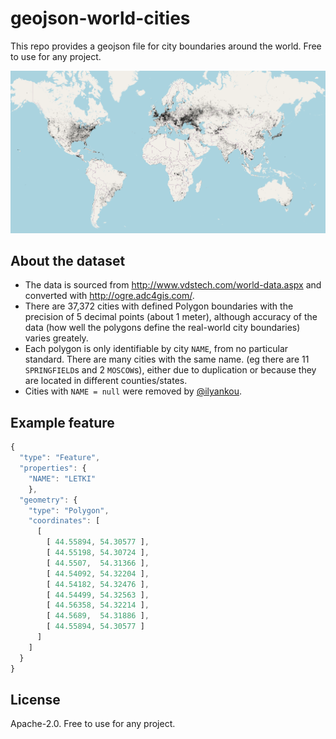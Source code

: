 # geojson-world-cities

This repo provides a geojson file for city boundaries around the world.
Free to use for any project.

![Dataset as visualized with folium](visualized.png)

## About the dataset

* The data is sourced from http://www.vdstech.com/world-data.aspx and converted with http://ogre.adc4gis.com/.
* There are 37,372 cities with defined Polygon boundaries with the precision of 5 decimal points (about 1 meter),
although accuracy of the data (how well the polygons define the real-world city boundaries) varies greately.
* Each polygon is only identifiable by city `NAME`, from no particular standard.
There are many cities with the same name.
(eg there are 11 `SPRINGFIELD`s and 2 `MOSCOW`s), either due to duplication or because
they are located in different counties/states.
* Cities with `NAME = null` were removed by [@ilyankou](https://github.com/ilyankou).

## Example feature
```js
{
  "type": "Feature",
  "properties": {
    "NAME": "LETKI"
    },
  "geometry": {
    "type": "Polygon",
    "coordinates": [
      [
        [ 44.55894, 54.30577 ],
        [ 44.55198, 54.30724 ],
        [ 44.5507,  54.31366 ],
        [ 44.54092, 54.32204 ],
        [ 44.54182, 54.32476 ],
        [ 44.54499, 54.32563 ],
        [ 44.56358, 54.32214 ],
        [ 44.5689,  54.31886 ],
        [ 44.55894, 54.30577 ]
      ]
    ] 
  } 
}
```

## License

Apache-2.0. Free to use for any project.